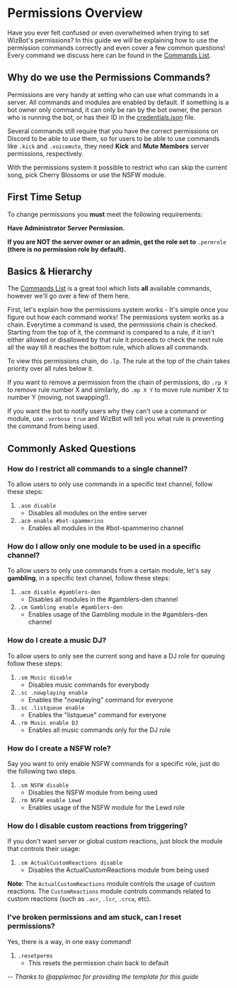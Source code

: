 # Permissions Overview

Have you ever felt confused or even overwhelmed when trying to set WizBot's permissions? In this guide we will be explaining how to use the permission commands correctly and even cover a few common questions! Every command we discuss here can be found in the [Commands List](https://commands.wizbot.cf).

## Why do we use the Permissions Commands?

Permissions are very handy at setting who can use what commands in a server. All commands and modules are enabled by default. If something is a bot owner only command, it can only be ran by the bot owner, the person who is running the bot, or has their ID in the [credentials.json](https://wizbot.readthedocs.io/en/latest/JSON%20Explanations/) file.

Several commands still require that you have the correct permissions on Discord to be able to use them, so for users to be able to use commands like `.kick` and `.voicemute`, they need **Kick** and **Mute Members** server permissions, respectively.

With the permissions system it possible to restrict who can skip the current song, pick Cherry Blossoms or use the NSFW module.

## First Time Setup

To change permissions you **must** meet the following requirements:

**Have Administrator Server Permission.**

**If you are NOT the server owner or an admin, get the role set to** `.permrole` **\(there is no permission role by default\).**

## Basics & Hierarchy

The [Commands List](https://commands.wizbot.cf) is a great tool which lists **all** available commands, however we'll go over a few of them here.

First, let's explain how the permissions system works - It's simple once you figure out how each command works! The permissions system works as a chain. Everytime a command is used, the permissions chain is checked. Starting from the top of it, the command is compared to a rule, if it isn't either allowed or disallowed by that rule it proceeds to check the next rule all the way till it reaches the bottom rule, which allows all commands.

To view this permissions chain, do `.lp`. The rule at the top of the chain takes priority over all rules below it.

If you want to remove a permission from the chain of permissions, do `.rp X` to remove rule number X and similarly, do `.mp X Y` to move rule number X to number Y \(moving, not swapping!\).

If you want the bot to notify users why they can't use a command or module, use `.verbose true` and WizBot will tell you what rule is preventing the command from being used.

## Commonly Asked Questions

### How do I restrict all commands to a single channel?

To allow users to only use commands in a specific text channel, follow these steps:

1. `.asm disable`
   * Disables all modules on the entire server
2. `.acm enable #bot-spammerino`
   * Enables all modules in the \#bot-spammerino channel

### How do I allow only one module to be used in a specific channel?

To allow users to only use commands from a certain module, let's say **gambling**, in a specific text channel, follow these steps:

1. `.acm disable #gamblers-den`
   * Disables all modules in the \#gamblers-den channel
2. `.cm Gambling enable #gamblers-den`
   * Enables usage of the Gambling module in the \#gamblers-den channel

### How do I create a music DJ?

To allow users to only see the current song and have a DJ role for queuing follow these steps:

1. `.sm Music disable`
   * Disables music commands for everybody
2. `.sc .nowplaying enable`
   * Enables the "nowplaying" command for everyone
3. `.sc .listqueue enable`
   * Enables the "listqueue" command for everyone
4. `.rm Music enable DJ`
   * Enables all music commands only for the DJ role

### How do I create a NSFW role?

Say you want to only enable NSFW commands for a specific role, just do the following two steps.

1. `.sm NSFW disable`
   * Disables the NSFW module from being used
2. `.rm NSFW enable Lewd`
   * Enables usage of the NSFW module for the Lewd role

### How do I disable custom reactions from triggering?

If you don't want server or global custom reactions, just block the module that controls their usage:

1. `.sm ActualCustomReactions disable`
   * Disables the ActualCustomReactions module from being used

**Note**: The `ActualCustomReactions` module controls the usage of custom reactions. The `CustomReactions` module controls commands related to custom reactions \(such as `.acr`, `.lcr`, `.crca`, etc\).

### I've broken permissions and am stuck, can I reset permissions?

Yes, there is a way, in one easy command!

1. `.resetperms`
   * This resets the permission chain back to default

_-- Thanks to @applemac for providing the template for this guide_

